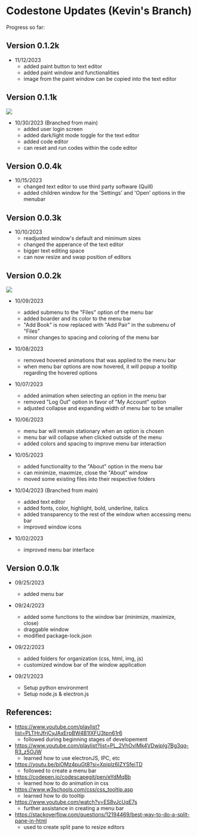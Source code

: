 # Codestone Updates (Kevin's Branch)

Progress so far:

## Version 0.1.2k
- 11/12/2023
    - added paint button to text editor
    - added paint window and functionalities
    - image from the paint window can be copied into the text editor

## Version 0.1.1k

![](img/v0.1.1kprogress.gif)

- 10/30/2023 (Branched from main)
    - added user login screen
    - added dark/light mode toggle for the text editor
    - added code editor
    - can reset and run codes within the code editor

## Version 0.0.4k
- 10/15/2023
    - changed text editor to use third party software (Quill)
    - added children window for the 'Settings' and 'Open' options in the menubar

## Version 0.0.3k
- 10/10/2023
    - readjusted window's default and minimum sizes
    - changed the apperance of the text editor
    - bigger text editing space
    - can now resize and swap position of editors

## Version 0.0.2k

![](img/v0.0.2progress.gif)

- 10/09/2023
    - added submenu to the "Files" option of the menu bar
    - added boarder and its color to the menu bar
    - "Add Book" is now replaced with "Add Pair" in the submenu of "Files"
    - minor changes to spacing and coloring of the menu bar

- 10/08/2023
    - removed hovered animations that was applied to the menu bar 
    - when menu bar options are now hovered, it will popup a tooltip regarding the hovered options

- 10/07/2023
    - added animation when selecting an option in the menu bar
    - removed "Log Out" option in favor of "My Account" option
    - adjusted collapse and expanding width of menu bar to be smaller

- 10/06/2023
    - menu bar will remain stationary when an option is chosen
    - menu bar will collapse when clicked outside of the menu
    - added colors and spacing to improve menu bar interaction

- 10/05/2023
    - added functionality to the "About" option in the menu bar
    - can minimize, maximize, close the "About" window
    - moved some existing files into their respective folders

- 10/04/2023 (Branched from main)
    - added text editor
    - added fonts, color, highlight, bold, underline, italics
    - added transparency to the rest of the window when accessing menu bar
    - improved window icons

- 10/02/2023
    - improved menu bar interface

## Version 0.0.1k
- 09/25/2023
    - added menu bar

- 09/24/2023
    - added some functions to the window bar (minimize, maximize, close)
    - draggable window
    - modified package-lock.json

- 09/22/2023
    - added folders for organization (css, html, img, js)
    - customized window bar of the window application

- 09/21/2023
    - Setup python environment
    - Setup node.js & electron.js

## References:
- https://www.youtube.com/playlist?list=PLTHrJfrjCyJAxErpBW4B1IXFU3tpn61r6
    - followed during beginning stages of developement
- https://www.youtube.com/playlist?list=PL_2VhOvlMk4VDwjplg7Bg3qq-R3_z5OJW
    - learned how to use electronJS, IPC, etc
- https://youtu.be/biOMz4puGt8?si=Xpiplz6IZYSfeiTD
    - followed to create a menu bar
- https://codepen.io/codescapegit/pen/eYdMqBb
    - learned how to do animation in css
- https://www.w3schools.com/css/css_tooltip.asp
    - learned how to do tooltip
- https://www.youtube.com/watch?v=ES8vJcUqE7s
    - further assistance in creating a menu bar
- https://stackoverflow.com/questions/12194469/best-way-to-do-a-split-pane-in-html
    - used to create split pane to resize editors